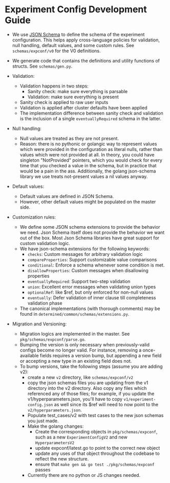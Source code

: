 # Experiment Config Development Guide

- We use [JSON Schema](https://json-schema.org/) to define the schema of 
  the experiment configuration. This helps apply cross-language policies 
  for validation, null handling, default values, and some custom rules.
  See `schemas/expconf/v0` for the V0 definitions.

- We generate code that contains the definitions and utility functions of 
  structs.  See `schemas/gen.py`.

- Validation:
    - Validation happens in two steps:
        - Sanity check: make sure everything is parsable
        - Validation: make sure everything is present
    - Sanity check is applied to raw user inputs
    - Validation is applied after cluster defaults have been applied
    - The implementation difference between sanity check and validation is the
      inclusion of a single `eventuallyRequired` schema in the latter.

- Null handling:
    - Null values are treated as they are not present. 
    - Reason: there is no pythonic or golangic way to represent values which were 
      provided in the configuration as literal nulls, rather than values which
      were not provided at all.  In theory, you could have singleton
      "NotProvided" pointers, which you would check for every time that you
      checked a value in the schema, but in practice that would be a pain in the
      ass.  Additionally, the golang json-schema library we use treats
      not-present values a nil values anyway.

- Default values:
    - Default values are defined in JSON Schema. 
    - However, other default values might be populated on the master side.

- Customization rules:
    - We define some JSON schema extensions to provide the behavior we need.
      Json Schema itself does not provide the behavior we want out of the box.
      Most Json Schema libraries have great support for custom validation logic.
    - We have json-schema extensions for the following keywords:
        - `checks`: Custom messages for arbitrary validation logic
        - `compareProperties`: Support customizable value comparisons
        - `conditional`: Enforce a schema whenever some condition is met.
        - `disallowProperties`: Custom messages when disallowing properties
        - `eventuallyRequired`: Support two-step validation
        - `union`: Excellent error messages when validating union types
        - `optionalRef`: like $ref, but only enforced for non-null values
        - `eventually`: Defer validation of inner clause till completeness validation phase
    - The canonical implementations (with thorough comments) may be found in
      `determined/common/schemas/extensions.py`.

- Migration and Versioning:
    - Migration logics are implemented in the master. See `pkg/schemas/expconf/parse.go`.
    - Bumping the version is only necessary when previously-valid configs become
      no longer valid.  For instance, removing a once-available fields requires a
      version bump, but appending a new field or accepting a new type in an
      existing field does not.
    - To bump versions, take the following steps (assume you are adding v2):
        - create a new `v2` directory, like `schemas/expconf/v2`
        - copy the json schemas files you are updating from the v1 directory into
          the v2 directory.  Also copy any files which referenced any of those
          files; for example, if you update the v1/hyperparameters.json, you'll
          have to copy `v1/experiment-config.json` as well since its $ref will need
          to now point to the `v2/hyperparameters.json`.
        - Populate test_cases/v2 with test cases to the new json schemas you just
          made.
        - Make the golang changes:
            - Create the corresponding objects in `pkg/schemas/expconf`, such as a
              new `ExperimentConfigV2` and new `HyperparametersV2`
            - update expconf/latest.go to point to the correct new object
            - update any uses of that object throughout the codebase to reflect
              the new structure.
            - ensure that `make gen && go test ./pkg/schemas/expconf` passes
        - Currently there are no python or JS changes needed.

